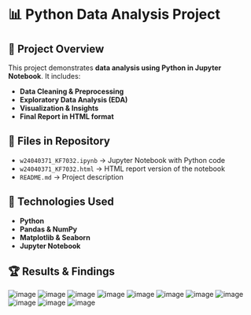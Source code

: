 # 📊 Python Data Analysis Project

## 📌 Project Overview
This project demonstrates **data analysis using Python in Jupyter Notebook**. It includes:
- **Data Cleaning & Preprocessing**
- **Exploratory Data Analysis (EDA)**
- **Visualization & Insights**
- **Final Report in HTML format**

## 📂 Files in Repository
- `w24040371_KF7032.ipynb` → Jupyter Notebook with Python code
- `w24040371_KF7032.html` → HTML report version of the notebook
- `README.md` → Project description

## 🔧 Technologies Used
- **Python**
- **Pandas & NumPy**
- **Matplotlib & Seaborn**
- **Jupyter Notebook**

## 🏆 Results & Findings
![image](https://github.com/user-attachments/assets/6463c996-909b-44cf-bc9a-a7c7abbe6581)
![image](https://github.com/user-attachments/assets/847e254d-37f4-4f58-ab9e-9443e06bbd36)
![image](https://github.com/user-attachments/assets/3979aa80-5f4c-4e9b-b06e-93ea3cfc2120)
![image](https://github.com/user-attachments/assets/1f49cf1e-3c2f-45c6-891c-e718fd35a597)
![image](https://github.com/user-attachments/assets/aa6834fc-fbe0-4b00-813a-1de826993008)
![image](https://github.com/user-attachments/assets/80f19d79-dc47-4c07-a75b-09a3c4b09805)
![image](https://github.com/user-attachments/assets/c2244c5d-06ae-4982-83d0-620a3cfdd402)
![image](https://github.com/user-attachments/assets/14788456-7859-4508-b4f9-bbc95902a8b0)
![image](https://github.com/user-attachments/assets/9e0d43d3-a344-4b3e-9390-e3b101049407)
![image](https://github.com/user-attachments/assets/bf8a5caf-0e17-4db8-af64-be843f4999c0)
![image](https://github.com/user-attachments/assets/88a70406-07f5-46cb-97bd-cb7c28456140)



